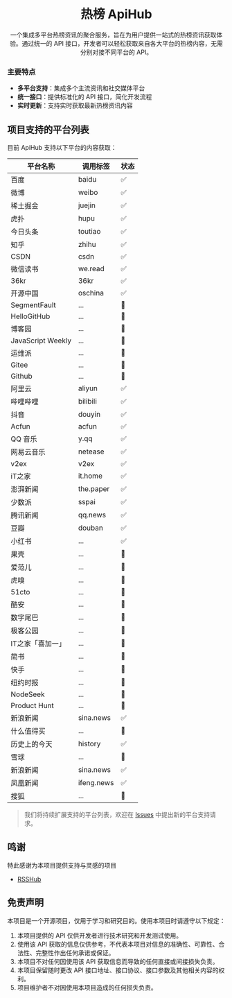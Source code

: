 <h1 align="center">热榜 ApiHub</h1>
<p align="center">一个集成多平台热榜资讯的聚合服务，旨在为用户提供一站式的热榜资讯获取体验。通过统一的 API 接口，开发者可以轻松获取来自各大平台的热榜内容，无需分别对接不同平台的 API。</p>

### 主要特点

- **多平台支持**：集成多个主流资讯和社交媒体平台
- **统一接口**：提供标准化的 API 接口，简化开发流程
- **实时更新**：支持实时获取最新热榜资讯内容

## 项目支持的平台列表

目前 ApiHub 支持以下平台的内容获取：

| 平台名称          | 调用标签   | 状态 |
| ----------------- | ---------- | ---- |
| 百度              | baidu      | ✅   |
| 微博              | weibo      | ✅   |
| 稀土掘金          | juejin     | ✅   |
| 虎扑              | hupu       | ✅   |
| 今日头条          | toutiao    | ✅   |
| 知乎              | zhihu      | ✅   |
| CSDN              | csdn       | ✅   |
| 微信读书          | we.read    | ✅   |
| 36kr              | 36kr       | ✅   |
| 开源中国          | oschina    | ✅   |
| SegmentFault      | ...        | 🔄   |
| HelloGitHub       | ...        | 🔄   |
| 博客园            | ...        | 🔄   |
| JavaScript Weekly | ...        | 🔄   |
| 运维派            | ...        | 🔄   |
| Gitee             | ...        | 🔄   |
| Github            | ...        | 🔄   |
| 阿里云            | aliyun     | ✅   |
| 哔哩哔哩          | bilibili   | ✅   |
| 抖音              | douyin     | ✅   |
| Acfun             | acfun      | ✅   |
| QQ 音乐           | y.qq       | ✅   |
| 网易云音乐        | netease    | ✅   |
| v2ex              | v2ex       | ✅   |
| iT之家            | it.home    | ✅   |
| 澎湃新闻          | the.paper  | ✅   |
| 少数派            | sspai      | ✅   |
| 腾讯新闻          | qq.news    | ✅   |
| 豆瓣              | douban     | ✅   |
| 小红书            | ...        | ✅   |
| 果壳              | ...        | 🔄   |
| 爱范儿            | ...        | 🔄   |
| 虎嗅              | ...        | 🔄   |
| 51cto             | ...        | 🔄   |
| 酷安              | ...        | 🔄   |
| 数字尾巴          | ...        | 🔄   |
| 极客公园          | ...        | 🔄   |
| IT之家「喜加一」  | ...        | 🔄   |
| 简书              | ...        | 🔄   |
| 快手              | ...        | 🔄   |
| 纽约时报          | ...        | 🔄   |
| NodeSeek          | ...        | 🔄   |
| Product Hunt      | ...        | 🔄   |
| 新浪新闻          | sina.news  | ✅   |
| 什么值得买        | ...        | 🔄   |
| 历史上的今天      | history    | ✅   |
| 雪球              | ...        | 🔄   |
| 新浪新闻          | sina.news  | ✅   |
| 凤凰新闻          | ifeng.news | ✅   |
| 搜狐              | ...        | 🔄   |

> 我们将持续扩展支持的平台列表，欢迎在 [Issues](https://github.com/Rankslive/RanksLiveApi/issues) 中提出新的平台支持请求。

## 鸣谢

特此感谢为本项目提供支持与灵感的项目

- [RSSHub](https://github.com/DIYgod/RSSHub)

## 免责声明

本项目是一个开源项目，仅用于学习和研究目的。使用本项目时请遵守以下规定：

1. 本项目提供的 API 仅供开发者进行技术研究和开发测试使用。
2. 使用该 API 获取的信息仅供参考，不代表本项目对信息的准确性、可靠性、合法性、完整性作出任何承诺或保证。
3. 本项目不对任何因使用该 API 获取信息而导致的任何直接或间接损失负责。
4. 本项目保留随时更改 API 接口地址、接口协议、接口参数及其他相关内容的权利。
5. 项目维护者不对因使用本项目造成的任何损失负责。

